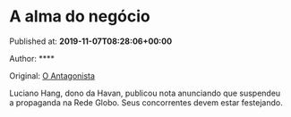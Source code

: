 
# A alma do negócio

Published at: **2019-11-07T08:28:06+00:00**

Author: ****

Original: [O Antagonista](https://www.oantagonista.com/brasil/a-alma-do-negocio-2/)

Luciano Hang, dono da Havan, publicou nota anunciando que suspendeu a propaganda na Rede Globo.
Seus concorrentes devem estar festejando.
